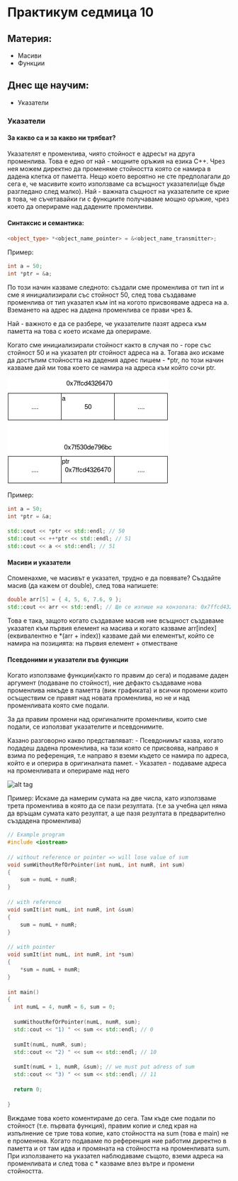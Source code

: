 # Практикум седмица 10

## Материя:
 - Масиви
 - Функции

## Днес ще научим:
 - Указатели

### Указатели
#### За какво са и за какво ни трябват?
Указателят е променлива, чиято стойност е адресът на друга променлива. Това е едно от най - мощните оръжия на езика C++. Чрез нея можем директно да променяме стойността която се намира в дадена  клетка от паметта. Нещо което вероятно не сте предполагали до сега е, че масивите които използваме са всъщност указатели(ще бъде разгледано след малко). Най - важната същност на указателите се крие в това, че съчетавайки ги с функциите получаваме мощно оръжие, чрез което да оперираме над дадените променливи.


#### Синтаксис и семантика:
```c++
<object_type> *<object_name_pointer> = &<object_name_transmitter>;
```	
Пример:

```c++
int a = 50;
int *ptr = &a;
```
По този начин казваме следното: създали сме променлива от тип int и сме я инициализирали със стойност 50, след това създаваме променлива от тип указател към int на когото присвояваме адреса на а. Вземането на адрес на дадена променлива се прави чрез &.

Най - важното е да се разбере, че указателите пазят адреса към паметта на това с което искаме да оперираме.

Когато сме инициализирали стойност както в случая по - горе със стойност 50 и на указател ptr стойност адреса на а. Тогава ако искаме да достъпим стойността на дадения адрес пишем - *ptr, по този начин казваме дай ми това което се намира на адреса към който сочи ptr.

![alt tag](https://github.com/GeorgiMinkov/FMI_IS_UP_1_2016/blob/master/week12/MemoryPointer.png)

Пример:
```c++
int a = 50;
int *ptr = &a;

std::cout << *ptr << std::endl; // 50
std::cout << ++*ptr << std::endl; // 51
std::cout << a << std::endl; // 51

```

#### Масиви и указатели
Споменахме, че масивът е указател, трудно е да повявате? Създайте масив (да кажем от double), след това напишете:
```c++
double arr[5] = { 4, 5, 6, 7.6, 9 };
std::cout << arr << std::endl; // Ще се изпише на конзолата: 0x7ffcd4326470 
```
Това е така, защото когато създаваме масив ние всъщност създаваме указател към първия елемент на масива и когато казваме arr[index] (еквивалентно е *(arr + index)) казваме дай ми елементът, който се намира на позицията: на първия елемент + отместване

#### Псевдоними и указатели във функции
Когато използваме функции(както го правим до сега) и подаваме даден аргумент (подаване по стойност), ние дефакто създаваме нова променлива някъде в паметта (виж графиката) и всички промени които осъществим се правят над новата променлива, но не и над променливата която сме подали.

За да правим промени над оригиналните променливи, които сме подали, се използват указателите и псевдонимите. 

Казано разговорно какво представляват:
	- Псевдонимът казва, когато подадеш дадена променлива, на тази която се присвоява, направо я взима по референция, т.е направо я вземи където се намира по адреса, който е и оперира в оригиналната памет.
	- Указател - подаваме адреса на променливата и оперираме над него

![alt tag](https://github.com/GeorgiMinkov/FMI_IS_UP_1_2016/blob/master/week12/1Diagram.png)

Пример: Искаме да намерим сумата на две числа, като използваме трета променлива в която да се пази резултата. (т.е за учебна цел няма да връщам сумата като резултат, а ще пазя резултата в предварително създадена променлива)

```c++
// Example program
#include <iostream>

// without reference or pointer => will lose value of sum
void sumWithoutRefOrPointer(int numL, int numR, int sum)
{
    sum = numL + numR;
}

// with reference
void sumIt(int numL, int numR, int &sum)
{
    sum = numL + numR;
}

// with pointer
void sumIt(int numL, int numR, int *sum)
{
    *sum = numL + numR;
}

int main()
{
  int numL = 4, numR = 6, sum = 0;
  
  sumWithoutRefOrPointer(numL, numR, sum);
  std::cout << "1) " << sum << std::endl; // 0
  
  sumIt(numL, numR, sum);
  std::cout << "2) " << sum << std::endl; // 10
  
  sumIt(numL + 1, numR, &sum); // we must put adress of sum
  std::cout << "3) " << sum << std::endl; // 11

  return 0;

}
```

Виждаме това което коментираме до сега. Там къде сме подали по стойност (т.е. първата функция), правим копие и след края на изпълнение се трие това копие, като стойността на sum (това е main) не е променена.
Когато подаваме по референция ние работим директно в паметта и от там идва и промяната на стойността на променливата sum.
При използването на указател наблюдаваме същото, вземи адреса на променливата и след това с * казваме влез вътре и промени стойността.

